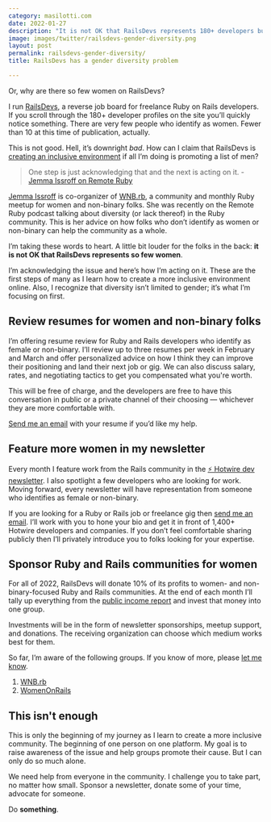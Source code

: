```yaml
---
category: masilotti.com
date: 2022-01-27
description: "It is not OK that RailsDevs represents 180+ developers but fewer than 10 identify as women. This is how I'm learning to create a more inclusive platform."
image: images/twitter/railsdevs-gender-diversity.png
layout: post
permalink: railsdevs-gender-diversity/
title: RailsDevs has a gender diversity problem

---
```


Or, why are there so few women on RailsDevs?

I run [RailsDevs](https://railsdevs.com), a reverse job board for freelance Ruby on Rails developers. If you scroll through the 180+ developer profiles on the site you’ll quickly notice something. There are very few people who identify as women. Fewer than 10 at this time of publication, actually.

This is not good. Hell, it’s downright *bad*. How can I claim that RailsDevs is [creating an inclusive environment](https://railsdevs.com/about) if all I’m doing is promoting a list of men?

> One step is just acknowledging that and the next is acting on it. - [Jemma Issroff on Remote Ruby](https://overcast.fm/+NfJEy2xzI/13:52)

[Jemma Issroff](https://twitter.com/JemmaIssroff) is co-organizer of [WNB.rb](https://twitter.com/wnb_rb), a community and monthly Ruby meetup for women and non-binary folks. She was recently on the Remote Ruby podcast talking about diversity (or lack thereof) in the Ruby community. This is her advice on how folks who don’t identify as women or non-binary can help the community as a whole.

I’m taking these words to heart. A little bit louder for the folks in the back: **it is not OK that RailsDevs represents so few women**.

I’m acknowledging the issue and here’s how I’m acting on it. These are the first steps of many as I learn how to create a more inclusive environment online. Also, I recognize that diversity isn’t limited to gender; it’s what I’m focusing on first.

## Review resumes for women and non-binary folks

I’m offering resume review for Ruby and Rails developers who identify as female or non-binary. I’ll review up to three resumes per week in February and March and offer personalized advice on how I think they can improve their positioning and land their next job or gig. We can also discuss salary, rates, and negotiating tactics to get you compensated what you're worth.

This will be free of charge, and the developers are free to have this conversation in public or a private channel of their choosing — whichever they are more comfortable with.

[Send me an email](mailto:joe@masilotti.com) with your resume if you’d like my help.

## Feature more women in my newsletter

Every month I feature work from the Rails community in the [⚡️ Hotwire dev newsletter](/hotwire). I also spotlight a few developers who are looking for work. Moving forward, every newsletter will have representation from someone who identifies as female or non-binary.

If you are looking for a Ruby or Rails job or freelance gig then [send me an email](mailto:joe@masilotti.com). I’ll work with you to hone your bio and get it in front of 1,400+ Hotwire developers and companies. If you don’t feel comfortable sharing publicly then I’ll privately introduce you to folks looking for your expertise.

## Sponsor Ruby and Rails communities for women

For all of 2022, RailsDevs will donate 10% of its profits to women- and non-binary-focused Ruby and Rails communities. At the end of each month I’ll tally up everything from the [public income report](https://railsdevs.com/open) and invest that money into one group.

Investments will be in the form of newsletter sponsorships, meetup support, and donations. The receiving organization can choose which medium works best for them.

So far, I’m aware of the following groups. If you know of more, please [let me know](mailto:joe@masilotti.com).

1. [WNB.rb](https://twitter.com/wnb_rb)
1. [WomenOnRails](https://twitter.com/womenonrails)

## This isn't enough

This is only the beginning of my journey as I learn to create a more inclusive community. The beginning of one person on one platform. My goal is to raise awareness of the issue and help groups promote their cause. But I can only do so much alone.

We need help from everyone in the community. I challenge you to take part, no matter how small. Sponsor a newsletter, donate some of your time, advocate for someone.

Do **something**.
